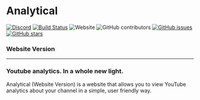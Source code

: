 # Analytical
[![Discord](https://canary.discordapp.com/api/guilds/752941423153774674/widget.png)](https://discord.themorningcompany.net) [![Build Status](https://travis-ci.org/TheMorningCompany/analytical-website.svg?branch=master)](https://travis-ci.org/TheMorningCompany/analytical-website) ![Website](https://img.shields.io/website?url=https%3A%2F%2Fanalytical.themorningcompany.net) ![GitHub contributors](https://img.shields.io/github/contributors/TheMorningCompany/analytical-website) [![GitHub issues](https://img.shields.io/github/issues/TheMorningCompany/analytical-website)](https://github.com/TheMorningCompany/analytical-website/issues) [![GitHub stars](https://img.shields.io/github/stars/TheMorningCompany/analytical-website)](https://github.com/TheMorningCompany/analytical-website/stargazers)
### Website Version
---
### Youtube analytics. In a whole new light.
Analytical (Website Version) is a website that allows you to view YouTube analytics about your channel in a simple, user friendly way.
